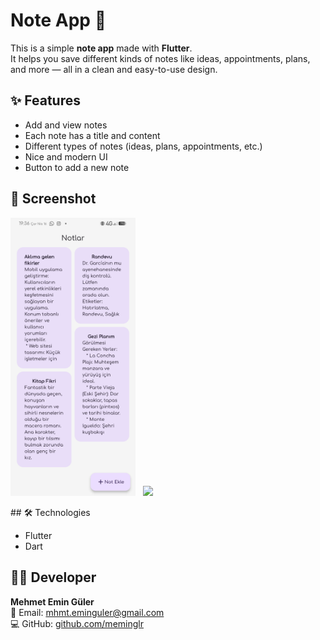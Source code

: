# Note App 📝

This is a simple **note app** made with **Flutter**.  
It helps you save different kinds of notes like ideas, appointments, plans, and more — all in a clean and easy-to-use design.

## ✨ Features

- Add and view notes  
- Each note has a title and content  
- Different types of notes (ideas, plans, appointments, etc.)  
- Nice and modern UI  
- Button to add a new note  

## 📱 Screenshot

<p float="left">
  <img src="Screenshot_20250416-193609.png" width="200" />
    &nbsp;
  <img src="screen-20250416-193056 (3).gif" width="200" />
</p>
## 🛠️ Technologies

- Flutter  
- Dart

## 👨‍💻 Developer

**Mehmet Emin Güler**  
📧 Email: [mhmt.eminguler@gmail.com](mailto:mhmt.eminguler@gmail.com)  
💻 GitHub: [github.com/meminglr](https://github.com/meminglr)
